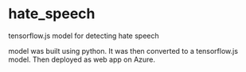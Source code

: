 # hate_speech
tensorflow.js model for detecting hate speech

model was built using python.
It was then converted to a tensorflow.js model.
Then deployed as web app on Azure.
